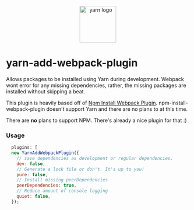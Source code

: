 <div align="center">
<img src="http://i.magaimg.net/img/z3q.png" alt="yarn logo" height="100"/>
</div>

# yarn-add-webpack-plugin


Allows packages to be installed using Yarn during development. Webpack wont error for any missing dependencies, rather, the missing packages are installed without skipping a beat.


This plugin is heavily based off of [Npm Install Webpack Plugin](https://github.com/webpack-contrib/npm-install-webpack-plugin). npm-install-webpack-plugin doesn't support Yarn and there are no plans to at this time.

There are **no** plans to support NPM. There's already a nice plugin for that :)

### Usage

```javascript
  plugins: [
  new YarnAddWebpackPlugin({
    // save dependencies as development or regular dependencies.
    dev: false,
    // Generate a lock file or don't. It's up to you!
    pure: false,
    // Install missing peerDependencies
    peerDependencies: true,
    // Reduce amount of console logging
    quiet: false,
  });
```
